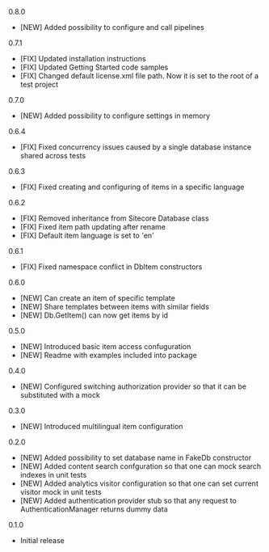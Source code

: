 0.8.0
* [NEW] Added possibility to configure and call pipelines

0.7.1
* [FIX] Updated installation instructions
* [FIX] Updated Getting Started code samples
* [FIX] Changed default license.xml file path. Now it is set to the root of a test project

0.7.0
* [NEW] Added possibility to configure settings in memory

0.6.4
* [FIX] Fixed concurrency issues caused by a single database instance shared across tests

0.6.3
* [FIX] Fixed creating and configuring of items in a specific language

0.6.2
* [FIX] Removed inheritance from Sitecore Database class
* [FIX] Fixed item path updating after rename
* [FIX] Default item language is set to 'en'

0.6.1
* [FIX] Fixed namespace conflict in DbItem constructors

0.6.0
* [NEW] Can create an item of specific template
* [NEW] Share templates between items with similar fields
* [NEW] Db.GetItem() can now get items by id

0.5.0
* [NEW] Introduced basic item access confuguration
* [NEW] Readme with examples included into package

0.4.0
* [NEW] Configured switching authorization provider so that it can be substituted with a mock

0.3.0
* [NEW] Introduced multilingual item configuration

0.2.0
* [NEW] Added possibility to set database name in FakeDb constructor
* [NEW] Added content search confguration so that one can mock search indexes in unit tests
* [NEW] Added analytics visitor configuration so that one can set current visitor mock in unit tests
* [NEW] Added authentication provider stub so that any request to AuthenticationManager returns dummy data

0.1.0
* Initial release